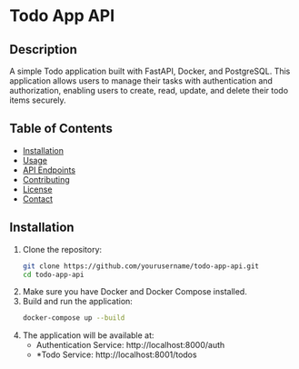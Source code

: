 # Todo App API

## Description
A simple Todo application built with FastAPI, Docker, and PostgreSQL. This application allows users to manage their tasks with authentication and authorization, enabling users to create, read, update, and delete their todo items securely.

## Table of Contents
- [Installation](#installation)
- [Usage](#usage)
- [API Endpoints](#api-endpoints)
- [Contributing](#contributing)
- [License](#license)
- [Contact](#contact)

## Installation

1. Clone the repository:
   ```bash
   git clone https://github.com/yourusername/todo-app-api.git
   cd todo-app-api
2. Make sure you have Docker and Docker Compose installed.
3. Build and run the application:
   ```bash
   docker-compose up --build
4. The application will be available at:
   * Authentication Service: http://localhost:8000/auth
   * *Todo Service: http://localhost:8001/todos
